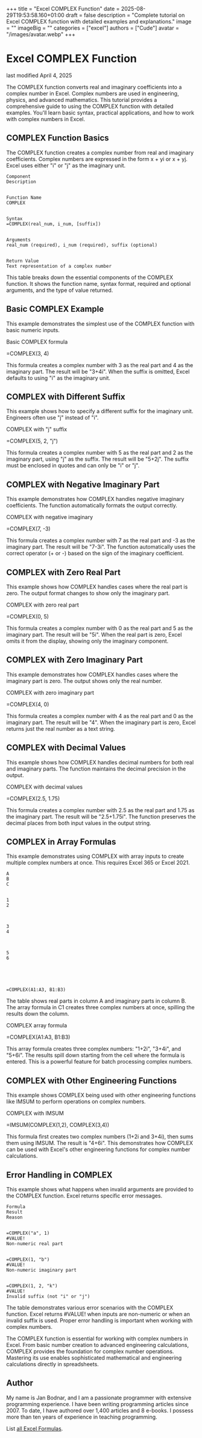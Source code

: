 +++
title = "Excel COMPLEX Function"
date = 2025-08-29T19:53:58.160+01:00
draft = false
description = "Complete tutorial on Excel COMPLEX function with detailed examples and explanations."
image = ""
imageBig = ""
categories = ["excel"]
authors = ["Cude"]
avatar = "/images/avatar.webp"
+++

# Excel COMPLEX Function

last modified April 4, 2025

The COMPLEX function converts real and imaginary coefficients into 
a complex number in Excel. Complex numbers are used in engineering, physics, 
and advanced mathematics. This tutorial provides a comprehensive guide to using 
the COMPLEX function with detailed examples. You'll learn basic 
syntax, practical applications, and how to work with complex numbers in Excel.

## COMPLEX Function Basics

The COMPLEX function creates a complex number from real and 
imaginary coefficients. Complex numbers are expressed in the form x + yi or 
x + yj. Excel uses either "i" or "j" as the imaginary unit.

  
    Component
    Description
  
  
    Function Name
    COMPLEX
  
  
    Syntax
    =COMPLEX(real_num, i_num, [suffix])
  
  
    Arguments
    real_num (required), i_num (required), suffix (optional)
  
  
    Return Value
    Text representation of a complex number
  

This table breaks down the essential components of the COMPLEX
function. It shows the function name, syntax format, required and optional
arguments, and the type of value returned.

## Basic COMPLEX Example

This example demonstrates the simplest use of the COMPLEX function with basic 
numeric inputs.

Basic COMPLEX formula
  

=COMPLEX(3, 4)

This formula creates a complex number with 3 as the real part and 4 as the 
imaginary part. The result will be "3+4i". When the suffix is omitted, Excel 
defaults to using "i" as the imaginary unit.

## COMPLEX with Different Suffix

This example shows how to specify a different suffix for the imaginary unit. 
Engineers often use "j" instead of "i".

COMPLEX with "j" suffix
  

=COMPLEX(5, 2, "j")

This formula creates a complex number with 5 as the real part and 2 as the 
imaginary part, using "j" as the suffix. The result will be "5+2j". The suffix 
must be enclosed in quotes and can only be "i" or "j".

## COMPLEX with Negative Imaginary Part

This example demonstrates how COMPLEX handles negative imaginary coefficients. 
The function automatically formats the output correctly.

COMPLEX with negative imaginary
  

=COMPLEX(7, -3)

This formula creates a complex number with 7 as the real part and -3 as the 
imaginary part. The result will be "7-3i". The function automatically uses the 
correct operator (+ or -) based on the sign of the imaginary coefficient.

## COMPLEX with Zero Real Part

This example shows how COMPLEX handles cases where the real part is zero. The 
output format changes to show only the imaginary part.

COMPLEX with zero real part
  

=COMPLEX(0, 5)

This formula creates a complex number with 0 as the real part and 5 as the 
imaginary part. The result will be "5i". When the real part is zero, Excel 
omits it from the display, showing only the imaginary component.

## COMPLEX with Zero Imaginary Part

This example demonstrates how COMPLEX handles cases where the imaginary part is 
zero. The output shows only the real number.

COMPLEX with zero imaginary part
  

=COMPLEX(4, 0)

This formula creates a complex number with 4 as the real part and 0 as the 
imaginary part. The result will be "4". When the imaginary part is zero, Excel 
returns just the real number as a text string.

## COMPLEX with Decimal Values

This example shows how COMPLEX handles decimal numbers for both real and 
imaginary parts. The function maintains the decimal precision in the output.

COMPLEX with decimal values
  

=COMPLEX(2.5, 1.75)

This formula creates a complex number with 2.5 as the real part and 1.75 as the 
imaginary part. The result will be "2.5+1.75i". The function preserves the 
decimal places from both input values in the output string.

## COMPLEX in Array Formulas

This example demonstrates using COMPLEX with array inputs to create multiple 
complex numbers at once. This requires Excel 365 or Excel 2021.

  
    A
    B
    C
  
  
    1
    2
    
  
  
    3
    4
    
  
  
    5
    6
    
  
  
    
    
    =COMPLEX(A1:A3, B1:B3)
  

The table shows real parts in column A and imaginary parts in column B. The 
array formula in C1 creates three complex numbers at once, spilling the results 
down the column.

COMPLEX array formula
  

=COMPLEX(A1:A3, B1:B3)

This array formula creates three complex numbers: "1+2i", "3+4i", and "5+6i". 
The results spill down starting from the cell where the formula is entered. This 
is a powerful feature for batch processing complex numbers.

## COMPLEX with Other Engineering Functions

This example shows COMPLEX being used with other engineering functions like 
IMSUM to perform operations on complex numbers.

COMPLEX with IMSUM
  

=IMSUM(COMPLEX(1,2), COMPLEX(3,4))

This formula first creates two complex numbers (1+2i and 3+4i), then sums them 
using IMSUM. The result is "4+6i". This demonstrates how COMPLEX can be used 
with Excel's other engineering functions for complex number calculations.

## Error Handling in COMPLEX

This example shows what happens when invalid arguments are provided to the 
COMPLEX function. Excel returns specific error messages.

  
    Formula
    Result
    Reason
  
  
    =COMPLEX("a", 1)
    #VALUE!
    Non-numeric real part
  
  
    =COMPLEX(1, "b")
    #VALUE!
    Non-numeric imaginary part
  
  
    =COMPLEX(1, 2, "k")
    #VALUE!
    Invalid suffix (not "i" or "j")
  

The table demonstrates various error scenarios with the COMPLEX function. Excel 
returns #VALUE! when inputs are non-numeric or when an invalid suffix is used. 
Proper error handling is important when working with complex numbers.

The COMPLEX function is essential for working with complex numbers 
in Excel. From basic number creation to advanced engineering calculations, 
COMPLEX provides the foundation for complex number operations. 
Mastering its use enables sophisticated mathematical and engineering 
calculations directly in spreadsheets.

## Author

My name is Jan Bodnar, and I am a passionate programmer with extensive
programming experience. I have been writing programming articles since 2007.
To date, I have authored over 1,400 articles and 8 e-books. I possess more
than ten years of experience in teaching programming.

List [all Excel Formulas](/all/#excel).